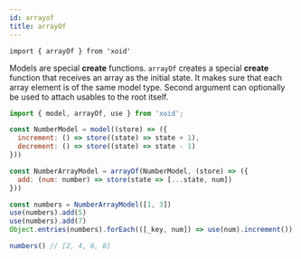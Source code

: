 ```yaml
---
id: arrayof
title: arrayOf
---
```


`import { arrayOf } from 'xoid'`

Models are special **create** functions. `arrayOf` creates a special **create** function that receives an array as the initial state. It makes sure that each array element is of the same model type. Second argument can optionally be used to attach usables to the root itself.

```js
import { model, arrayOf, use } from 'xoid';

const NumberModel = model((store) => ({
  increment: () => store((state) => state + 1),
  decrement: () => store((state) => state - 1)
}))

const NumberArrayModel = arrayOf(NumberModel, (store) => ({
  add: (num: number) => store(state => [...state, num])
}))

const numbers = NumberArrayModel([1, 3])
use(numbers).add(5)
use(numbers).add(7)
Object.entries(numbers).forEach(([_key, num]) => use(num).increment())

numbers() // [2, 4, 6, 8]
```
